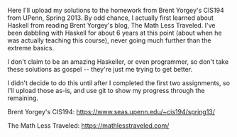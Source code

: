 Here I'll upload my solutions to the homework from Brent Yorgey's CIS194 from UPenn, Spring 2013.
By odd chance, I actually first learned about Haskell from reading Brent Yorgey's blog, The Math Less Traveled.
I've been dabbling with Haskell for about 6 years at this point (about when he was actually teaching this course), never going much further than the extreme basics.

I don't claim to be an amazing Haskeller, or even programmer, so don't take these solutions as gospel -- they're just me trying to get better.

I didn't decide to do this until after I completed the first two assignments, so I'll upload those as-is, and use git to show my progress through the remaining.

Brent Yorgey's CIS194: https://www.seas.upenn.edu/~cis194/spring13/

The Math Less Traveled: https://mathlesstraveled.com/
